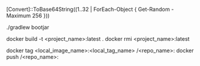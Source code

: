 [Convert]::ToBase64String((1..32 | ForEach-Object { Get-Random -Maximum 256 }))

./gradlew bootjar

docker build -t <project_name>:latest .
docker rmi <project_name>:latest

docker tag <local_image_name>:<local_tag_name> <username>/<repo_name>:<tag>
docker push <username>/<repo_name>:<tag>
